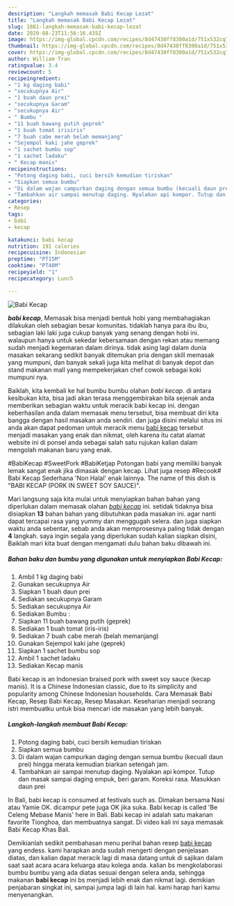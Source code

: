 ```yaml
---
description: "Langkah memasak Babi Kecap Lezat"
title: "Langkah memasak Babi Kecap Lezat"
slug: 1881-langkah-memasak-babi-kecap-lezat
date: 2020-08-23T11:56:16.435Z
image: https://img-global.cpcdn.com/recipes/8d47430ff8300a1d/751x532cq70/babi-kecap-foto-resep-utama.jpg
thumbnail: https://img-global.cpcdn.com/recipes/8d47430ff8300a1d/751x532cq70/babi-kecap-foto-resep-utama.jpg
cover: https://img-global.cpcdn.com/recipes/8d47430ff8300a1d/751x532cq70/babi-kecap-foto-resep-utama.jpg
author: William Tran
ratingvalue: 3.4
reviewcount: 5
recipeingredient:
- "1 kg daging babi"
- "secukupnya Air"
- "1 buah daun prei"
- "secukupnya Garam"
- "secukupnya Air"
- " Bumbu "
- "11 buah bawang putih geprek"
- "1 buah tomat irisiris"
- "7 buah cabe merah belah memanjang"
- "Sejempol kaki jahe geprek"
- "1 sachet bumbu sop"
- "1 sachet ladaku"
- " Kecap manis"
recipeinstructions:
- "Potong daging babi, cuci bersih kemudian tiriskan"
- "Siapkan semua bumbu"
- "Di dalam wajan campurkan daging dengan semua bumbu (kecuali daun prei) hingga merata kemudian biarkan setengah jam."
- "Tambahkan air sampai menutup daging. Nyalakan api kompor. Tutup dan masak sampai daging empuk, beri garam. Koreksi rasa. Masukkan daun prei"
categories:
- Resep
tags:
- babi
- kecap

katakunci: babi kecap 
nutrition: 191 calories
recipecuisine: Indonesian
preptime: "PT15M"
cooktime: "PT40M"
recipeyield: "1"
recipecategory: Lunch

---
```



![Babi Kecap](https://img-global.cpcdn.com/recipes/8d47430ff8300a1d/751x532cq70/babi-kecap-foto-resep-utama.jpg)

<b><i>babi kecap</i></b>, Memasak bisa menjadi bentuk hobi yang membahagiakan dilakukan oleh sebagian besar komunitas. tidaklah hanya para ibu ibu, sebagian laki laki juga cukup banyak yang senang dengan hobi ini. walaupun hanya untuk sekedar kebersamaan dengan rekan atau memang sudah menjadi kegemaran dalam dirinya. tidak asing lagi dalam dunia masakan sekarang sedikit banyak ditemukan pria dengan skill memasak yang mumpuni, dan banyak sekali juga kita melihat di banyak depot dan stand makanan mall yang mempekerjakan chef cowok sebagai koki mumpuni nya.

Baiklah, kita kembali ke hal bumbu bumbu olahan <i>babi kecap</i>. di antara kesibukan kita, bisa jadi akan terasa menggembirakan bila sejenak anda memberikan sebagian waktu untuk meracik babi kecap ini. dengan keberhasilan anda dalam memasak menu tersebut, bisa membuat diri kita bangga dengan hasil masakan anda sendiri. dan juga disini melalui situs ini anda akan dapat pedoman untuk meracik menu <u>babi kecap</u> tersebut menjadi masakan yang enak dan nikmat, oleh karena itu catat alamat website ini di ponsel anda sebagai salah satu rujukan kalian dalam mengolah makanan baru yang enak.

#BabiKecap #SweetPork #BabiKetjap Potongan babi yang memiliki banyak lemak sangat enak jika dimasak dengan kecap. Lihat juga resep #Recook# Babi Kecap Sederhana &#39;Non Halal&#39; enak lainnya. The name of this dish is &#34;BABI KECAP (PORK IN SWEET SOY SAUCE)&#34;.


Mari langsung saja kita mulai untuk menyiapkan bahan bahan yang diperlukan dalam memasak olahan <u><i>babi kecap</i></u> ini. setidak tidaknya bisa disiapkan <b>13</b> bahan bahan yang dibutuhkan pada masakan ini. agar nanti dapat tercapai rasa yang yummy dan menggugah selera. dan juga siapkan waktu anda sebentar, sebab anda akan memprosesnya paling tidak dengan <b>4</b> langkah. saya ingin segala yang diperlukan sudah kalian siapkan disini, Baiklah mari kita buat dengan mengamati dulu bahan baku dibawah ini.

<!--inarticleads1-->

##### Bahan baku dan bumbu yang digunakan untuk menyiapkan Babi Kecap:

1. Ambil 1 kg daging babi
1. Gunakan secukupnya Air
1. Siapkan 1 buah daun prei
1. Sediakan secukupnya Garam
1. Sediakan secukupnya Air
1. Sediakan  Bumbu :
1. Siapkan 11 buah bawang putih (geprek)
1. Sediakan 1 buah tomat (iris-iris)
1. Sediakan 7 buah cabe merah (belah memanjang)
1. Gunakan Sejempol kaki jahe (geprek)
1. Siapkan 1 sachet bumbu sop
1. Ambil 1 sachet ladaku
1. Sediakan  Kecap manis


Babi kecap is an Indonesian braised pork with sweet soy sauce (kecap manis). It is a Chinese Indonesian classic, due to its simplicity and popularity among Chinese Indonesian households. Cara Memasak Babi Kecap, Resep Babi Kecap, Resep Masakan. Keseharian menjadi seorang istri membuatku untuk bisa mencari ide masakan yang lebih banyak. 

<!--inarticleads2-->

##### Langkah-langkah membuat Babi Kecap:

1. Potong daging babi, cuci bersih kemudian tiriskan
1. Siapkan semua bumbu
1. Di dalam wajan campurkan daging dengan semua bumbu (kecuali daun prei) hingga merata kemudian biarkan setengah jam.
1. Tambahkan air sampai menutup daging. Nyalakan api kompor. Tutup dan masak sampai daging empuk, beri garam. Koreksi rasa. Masukkan daun prei


In Bali, babi kecap is consumed at festivals such as. Dimakan bersama Nasi atau Yamie OK. dicampur pete juga OK jika suka. Babi kecap is called &#39;Be Celeng Mebase Manis&#39; here in Bali. Babi kecap ini adalah satu makanan favorite Tionghoa, dan membuatnya sangat. Di video kali ini saya memasak Babi Kecap Khas Bali. 

Demikianlah sedikit pembahasan menu perihal bahan resep <u>babi kecap</u> yang endess. kami harapkan anda sudah mengerti dengan penjelasan diatas, dan kalian dapat meracik lagi di masa datang untuk di sajikan dalam saat saat acara acara keluarga atau kolega anda. kalian bs mengkolaborasi bumbu bumbu yang ada diatas sesuai dengan selera anda, sehingga makanan <b>babi kecap</b> ini bs menjadi lebih enak dan nikmat lagi. demikian penjabaran singkat ini, sampai jumpa lagi di lain hal. kami harap hari kamu menyenangkan.
